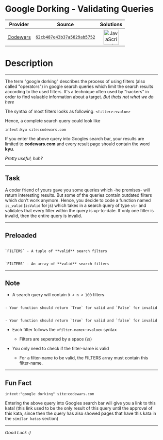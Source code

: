 [_metadata_:generated]: - "true"

# Google Dorking - Validating Queries

<!-- INFO TABLE BEGIN -->

| Provider                                        | Source                                                                               | Solutions                                                                                                                                                    |
| :---------------------------------------------: | :----------------------------------------------------------------------------------: | :----------------------------------------------------------------------------------------------------------------------------------------------------------: |
| [Codewars](../../../docs/providers/Codewars.md) | [`62cb487e43b37a5829ab5752`](https://www.codewars.com/kata/62cb487e43b37a5829ab5752) | [<img src="https://res.cloudinary.com/rascaltwo/image/upload/v1631924076/javascript_ehszr7.svg" alt="JavaScript" title="JavaScript" width="50" />](solve.js) |

<!-- INFO TABLE END -->

# Description

---

The term "google dorking" describes the process of using 
filters (also called "operators") in google search 
queries which limit the search results according to the 
used filters. It's a technique often used by "hackers" 
in order to find valuable information about a target. 
*But thats not what we do here*

The syntax of most filters looks as following: `<filter>:<value>`

Hence, a complete search query could look like

```
intext:kyu site:codewars.com 
```

If you enter the above query into Googles search bar, your results
are limited to **codewars.com** and every result page should
contain the word **kyu**.

*Pretty useful, huh?*

---

## Task

A coder friend of yours gave you some queries which -he promises- will
return interesting results. But some of the queries contain outdated 
filters which don't work anymore. Hence, you decide to code a function
named `is_valid` (`isValid` for js) which takes in a search query of 
type `str` and validates that every filter within the query is up-to-date. 
If only one filter is invalid, then the entire query is invalid.

---

## Preloaded

~~~if:python

`FILTERS` - A tuple of **valid** search filters

~~~

~~~if:javascript

`FILTERS` - An array of **valid** search filters

~~~

---

## Note

- A search query will contain `0 < n < 100` filters

~~~if:python

- Your function should return `True` for valid and `False` for invalid

~~~

~~~if-not:python

- Your function should return `true` for valid and `false` for invalid

~~~

- Each filter follows the `<filter-name>:<value>` syntax

  - Filters are seperated by a space (\s) 
 
- You only need to check if the filter-name is valid

  - For a filter-name to be valid, the FILTERS array must contain this filter-name.
  
---

## Fun Fact

```
intext:"google dorking" site:codewars.com
```

Entering the above query into Googles search bar will give you a link to this kata! (this link used to be the only result of this query until the approval of this kata, since then the query has also showed pages that have this kata in the ```similar katas``` section)

---

*Good Luck :)*
